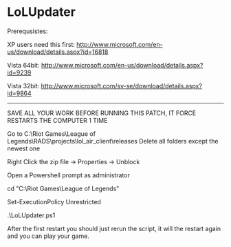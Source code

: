 LoLUpdater
==========
Prerequsistes:

XP users need this first: http://www.microsoft.com/en-us/download/details.aspx?id=16818

Vista 64bit: http://www.microsoft.com/en-us/download/details.aspx?id=9239

Vista 32bit: http://www.microsoft.com/sv-se/download/details.aspx?id=9864

--------------

SAVE ALL YOUR WORK BEFORE RUNNING THIS PATCH, IT FORCE RESTARTS THE COMPUTER 1 TIME

Go to C:\Riot Games\League of Legends\RADS\projects\lol_air_client\releases
Delete all folders except the newest one

Right Click the zip file -> Properties -> Unblock

Open a Powershell prompt as administrator

cd "C:\Riot Games\League of Legends"

Set-ExecutionPolicy Unrestricted

.\LoLUpdater.ps1

After the first restart you should just rerun the script, it will the restart again and you can play your game.
